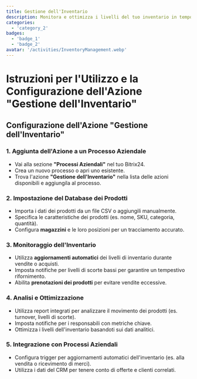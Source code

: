 ```yaml
---
title: Gestione dell'Inventario
description: Monitora e ottimizza i livelli del tuo inventario in tempo reale.
categories: 
  - 'category_2'
badges: 
  - 'badge_1'
  - 'badge_2'
avatar: '/activities/InventoryManagement.webp'
---
```

# Istruzioni per l'Utilizzo e la Configurazione dell'Azione "Gestione dell'Inventario"

## **Configurazione dell'Azione "Gestione dell'Inventario"**

### 1. Aggiunta dell'Azione a un Processo Aziendale
- Vai alla sezione **"Processi Aziendali"** nel tuo Bitrix24.
- Crea un nuovo processo o apri uno esistente.
- Trova l'azione **"Gestione dell'Inventario"** nella lista delle azioni disponibili e aggiungila al processo.

### 2. Impostazione del Database dei Prodotti
- Importa i dati dei prodotti da un file CSV o aggiungili manualmente.
- Specifica le caratteristiche dei prodotti (es. nome, SKU, categoria, quantità).
- Configura **magazzini** e le loro posizioni per un tracciamento accurato.

### 3. Monitoraggio dell'Inventario
- Utilizza **aggiornamenti automatici** dei livelli di inventario durante vendite o acquisti.
- Imposta notifiche per livelli di scorte bassi per garantire un tempestivo rifornimento.
- Abilita **prenotazioni dei prodotti** per evitare vendite eccessive.

### 4. Analisi e Ottimizzazione
- Utilizza report integrati per analizzare il movimento dei prodotti (es. turnover, livelli di scorte).
- Imposta notifiche per i responsabili con metriche chiave.
- Ottimizza i livelli dell'inventario basandoti sui dati analitici.

### 5. Integrazione con Processi Aziendali
- Configura trigger per aggiornamenti automatici dell'inventario (es. alla vendita o ricevimento di merci).
- Utilizza i dati del CRM per tenere conto di offerte e clienti correlati.